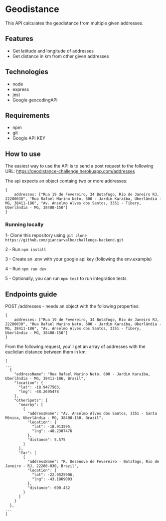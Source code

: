 # Geodistance

This API calculates the geodistance from multiple given addresses. 

## Features

- Get latitude and longitude of addresses
- Get distance in km from other given addresses

## Technologies

- node
- express
- jest
- Google geocodingAPI


## Requirements

- npm
- git
- Google API KEY

## How to use

The easiest way to use the API is to send a post request to the following URL: https://geodistance-challenge.herokuapp.com/addresses

The api expects an object containg two or more addresses:

```
{
    addresses: ["Rua 19 de Fevereiro, 34 Botafogo, Rio de Janeiro RJ, 22280030", "Rua Rafael Marino Neto, 600 - Jardim Karaíba, Uberlândia - MG, 38411-186", "Av. Anselmo Alves dos Santos, 3351 - Tibery, Uberlândia - MG, 38408-150"]
}

```

### Running locally

1- Clone this repository using ```git clone https://github.com/giancarvalho/challenge-backend.git```

2 - Run ```npm install``` 

3 - Create an .env with your google api key (following the env.example)

4 - Run ```npm run dev```

5 - Optionally, you can run ```npm test``` to run integration tests


## Endpoints guide



POST /addresses - needs an object with the following properties:

```
{
    addresses: ["Rua 19 de Fevereiro, 34 Botafogo, Rio de Janeiro RJ, 22280030", "Rua Rafael Marino Neto, 600 - Jardim Karaíba, Uberlândia - MG, 38411-186", "Av. Anselmo Alves dos Santos, 3351 - Tibery, Uberlândia - MG, 38408-150"]
}

```

From the following request, you'll get an array of addresses with the euclidian distance between them in km:

```
[
...
  {
    "addressName": "Rua Rafael Marino Neto, 600 - Jardim Karaíba, Uberlândia - MG, 38411-186, Brazil",
    "location": {
      "lat": -18.9477503,
      "lng": -48.2695478
    },
    "otherSpots": {
      "nearby": [
        {
          "addressName": "Av. Anselmo Alves dos Santos, 3351 - Santa Mônica, Uberlândia - MG, 38408-150, Brazil",
          "location": {
            "lat": -18.913595,
            "lng": -48.2307476
          },
          "distance": 5.575
        }
      ],
      "far": [
        {
          "addressName": "R. Dezenove de Fevereiro - Botafogo, Rio de Janeiro - RJ, 22280-030, Brazil",
          "location": {
            "lat": -22.9525906,
            "lng": -43.1869003
          },
          "distance": 690.432
        }
      ]
    }
  },
...
]


```
